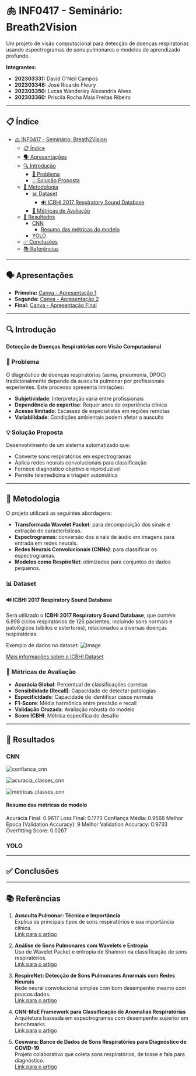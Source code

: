 # 🫁 INF0417 - Seminário: Breath2Vision

Um projeto de visão computacional para detecção de doenças respiratórias usando espectrogramas de sons pulmonares e modelos de aprendizado profundo.

**Integrantes:**
- **202303331:** David O'Neil Campos
- **202303348:** José Ricardo Fleury
- **202303350:** Lucas Wanderley Alexandria Alves
- **202303360:** Priscila Rocha Maia Freitas Ribeiro

---

## 📋 Índice

- [🫁 INF0417 - Seminário: Breath2Vision](#-inf0417---seminário-breath2vision)
  - [📋 Índice](#-índice)
  - [🗣️ Apresentações](#️-apresentações)
  - [🔍 Introdução](#-introdução)
    - [🧩 Problema](#-problema)
    - [💡 Solução Proposta](#-solução-proposta)
  - [🔬 Metodologia](#-metodologia)
    - [📊 Dataset](#-dataset)
      - [🔊 ICBHI 2017 Respiratory Sound Database](#-icbhi-2017-respiratory-sound-database)
    - [📐 Métricas de Avaliação](#-métricas-de-avaliação)
  - [🎯 Resultados](#-resultados)
    - [CNN](#cnn)
      - [Resumo das métricas do modelo](#resumo-das-métricas-do-modelo)
    - [YOLO](#yolo)
  - [✅ Conclusões](#-conclusões)
  - [📚 Referências](#-referências)

---

## 🗣️ Apresentações

- **Primeira:** [Canva - Apresentação 1](https://www.canva.com/design/DAGo4JbsSp8/1kJs54DPFxzRtpSz-_x6Vw/edit?utm_content=DAGo4JbsSp8&utm_campaign=designshare&utm_medium=link2&utm_source=sharebutton)
- **Segunda:** [Canva - Apresentação 2](https://www.canva.com/design/DAGrficeyP4/C8f6vcgq--48RCk6MnfEWg/edit?utm_content=DAGrficeyP4&utm_campaign=designshare&utm_medium=link2&utm_source=sharebutton)
- **Final:** [Canva - Apresentação Final]()

---

## 🔍 Introdução

**Detecção de Doenças Respiratórias com Visão Computacional**

### 🧩 Problema

O diagnóstico de doenças respiratórias (asma, pneumonia, DPOC) tradicionalmente depende da ausculta pulmonar por profissionais experientes. Este processo apresenta limitações:

- **Subjetividade**: Interpretação varia entre profissionais
- **Dependência de expertise**: Requer anos de experiência clínica
- **Acesso limitado**: Escassez de especialistas em regiões remotas
- **Variabilidade**: Condições ambientais podem afetar a ausculta

### 💡 Solução Proposta

Desenvolvimento de um sistema automatizado que:

- Converte sons respiratórios em espectrogramas
- Aplica redes neurais convolucionais para classificação
- Fornece diagnóstico objetivo e reproduzível
- Permite telemedicina e triagem automática

---

## 🔬 Metodologia

O projeto utilizará as seguintes abordagens:

- **Transformada Wavelet Packet**: para decomposição dos sinais e extração de características.
- **Espectrogramas**: conversão dos sinais de áudio em imagens para entrada em redes neurais.
- **Redes Neurais Convolucionais (CNNs)**: para classificar os espectrogramas.
- **Modelos como RespireNet**: otimizados para conjuntos de dados pequenos.

### 📊 Dataset

#### 🔊 ICBHI 2017 Respiratory Sound Database

Será utilizado o **ICBHI 2017 Respiratory Sound Database**, que contém 6.898 ciclos respiratórios de 126 pacientes, incluindo sons normais e patológicos (sibilos e estertores), relacionados a diversas doenças respiratórias.

Exemplo de dados no dataset:
![image](https://github.com/user-attachments/assets/53cb0b9a-ae19-465f-a503-7974d8a6dcb4)

[Mais informações sobre o ICBHI Dataset](https://www.researchgate.net/figure/ICBHI-respiratory-database-comprised-of-LS-from-various-pulmonary-pathologies_fig4_345978905?)

### 📐 Métricas de Avaliação

- **Acurácia Global**: Percentual de classificações corretas
- **Sensibilidade (Recall)**: Capacidade de detectar patologias
- **Especificidade**: Capacidade de identificar casos normais
- **F1-Score**: Média harmônica entre precisão e recall
- **Validação Cruzada**: Avaliação robusta do modelo
- **Score ICBHI**: Métrica específica do desafio

---

## 🎯 Resultados

### CNN

![confianca_cnn](assets/confianca_cnn.png)

![acuracia_classes_cnn](assets/acuracia_classes_cnn.png)

![metricas_classes_cnn](assets/metricas_classes_cnn.png)


#### Resumo das métricas do modelo

Acurácia Final: 0.9617
Loss Final: 0.1773
Confiança Média: 0.9566
Melhor Época (Validation Accuracy): 9
Melhor Validation Accuracy: 0.9733
Overfitting Score: 0.0267

### YOLO

---

## ✅ Conclusões

---

## 📚 Referências

1. **Ausculta Pulmonar: Técnica e Importância**  
   Explica os principais tipos de sons respiratórios e sua importância clínica.  
   [Link para o artigo](https://med.estrategia.com/portal/conteudos-gratis/procedimentos/resumo-de-ausculta-pulmonar-tecnica-sons-e-muito-mais/)

2. **Análise de Sons Pulmonares com Wavelets e Entropia**  
   Uso de Wavelet Packet e entropia de Shannon na classificação de sons respiratórios.  
   [Link para o artigo](https://canal6.com.br/cbeb/2014/artigos/cbeb2014_submission_052.pdf)

3. **RespireNet: Detecção de Sons Pulmonares Anormais com Redes Neurais**  
   Rede neural convolucional simples com bom desempenho mesmo com poucos dados.  
   [Link para o artigo](https://arxiv.org/abs/2011.00196)

4. **CNN-MoE Framework para Classificação de Anomalias Respiratórias**  
   Arquitetura baseada em espectrogramas com desempenho superior em benchmarks.  
   [Link para o artigo](https://arxiv.org/abs/2004.04072?)

5. **Coswara: Banco de Dados de Sons Respiratórios para Diagnóstico de COVID-19**  
   Projeto colaborativo que coleta sons respiratórios, de tosse e fala para diagnóstico.  
   [Link para o artigo](https://arxiv.org/abs/2005.10548?)
